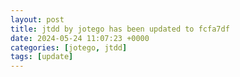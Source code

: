 ```yaml
---
layout: post
title: jtdd by jotego has been updated to fcfa7df
date: 2024-05-24 11:07:23 +0000
categories: [jotego, jtdd]
tags: [update]
---
```


